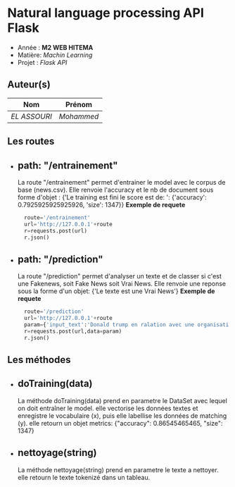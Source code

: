# Natural language processing API Flask

- Année : **M2 WEB HITEMA**
- Matière: *Machin Learning*
- Projet : *Flask API*

## Auteur(s)

|Nom|Prénom|
|--|--|
*EL ASSOURI* | *Mohammed*|

## Les routes

- path: "/entrainement"
    -
    La route "/entrainement" permet d'entrainer le model avec le corpus de base (news.csv). 
    Elle renvoie l'accuracy et le nb de document sous forme d'objet : {'Le training est fini le score est de: ': {'accuracy': 0.7925925925925926, 'size': 1347}}
    **Exemple de requete**
    ```python
      route='/entrainement'
      url='http://127.0.0.1'+route
      r=requests.post(url)
      r.json()
    ``` 
- path: "/prediction"
    -
    La route "/prediction" permet d'analyser un texte et de classer si c'est une Fakenews, soit Fake News soit Vrai News.
    Elle renvoie une reponse sous la forme d'un objet: {'Le texte est une Vrai News'}
    **Exemple de requete**
    ```python
      route='/prediction'
      url='http://127.0.0.1'+route
      param={'input_text':'Donald trump en ralation avec une organisation de burger musulman' }
      r=requests.post(url,data=param)
      r.json()
    ```
## Les méthodes
- doTraining(data)
    -
    La méthode doTraining(data) prend en parametre le DataSet avec lequel on doit entraîner le model.
    elle vectorise les données textes et enregistre le vocabulaire (x), puis elle labellise les données de matching (y).
    elle retourn un objet metrics: {"accuracy": 0.86545465465, "size": 1347}
     
- nettoyage(string)
    -
    La méthode nettoyage(string) prend en parametre le texte a nettoyer.
    elle retourn le texte tokenizé dans un tableau.